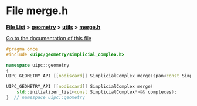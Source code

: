 

# File merge.h

[**File List**](files.md) **>** [**geometry**](dir_04894967a28d068f10a69f6e8a07a2cb.md) **>** [**utils**](dir_739799d2da88efedfd4a7c44220c72e4.md) **>** [**merge.h**](merge_8h.md)

[Go to the documentation of this file](merge_8h.md)


```C++
#pragma once
#include <uipc/geometry/simplicial_complex.h>

namespace uipc::geometry
{
UIPC_GEOMETRY_API [[nodiscard]] SimplicialComplex merge(span<const SimplicialComplex*> complexes);

UIPC_GEOMETRY_API [[nodiscard]] SimplicialComplex merge(
    std::initializer_list<const SimplicialComplex*>&& complexes);
}  // namespace uipc::geometry
```


